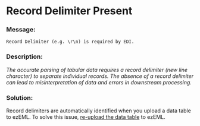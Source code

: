 # Record Delimiter Present

### Message:

```
Record Delimiter (e.g. \r\n) is required by EDI.
```

### Description:

_The accurate parsing of tabular data requires a record delimiter (new line character) to separate individual records. The absence of a record delimiter can lead to misinterpretation of data and errors in downstream processing._

### Solution:

Record delimiters are automatically identified when you upload a data table to ezEML. To solve this issue, [re-upload the data table](https://ezeml.edirepository.org/static/user_guide/re-uploading_data_tables.pdf?version=2024.10.30) to ezEML.

